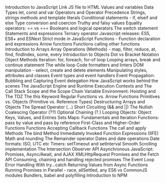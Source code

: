 Introduction to JavaScript
Link JS file to HTML
Values and variables
Data Types
let, const and var
Operators and Operator Precedence
Strings, strings methods and template literals
Conditional statements - if, elseif and else
Type conversion and coercion
Truthy and falsy values
Equality operators: == vs ===
Booleans and logical operators
The switch statement
Statements and expressions
Ternary operator
Javascript releases: ES5, ES6+ and ESNext
Strict mode in JavaScript
Functions - Function declaration and expressions
Arrow functions
Functions calling other functions
Introduction to Arrays
Array Operations (Methods) - map, filter, reduce, at, find, findIndex, some, every
Introduction to Objects
Dot vs Bracket Notation
Object Methods
Iteration: for, foreach, for-of loop
Looping arrays, break and continue statement
The while loop
Code formatters and linters
DOM manipulation - select, create and delete elements
Manipulating styles, attributes and classes
Event types and event handlers
Event Propagation: Bubbling and Capturing
Event delegation
How JavaScript works behind the scenes
The JavaScript Engine and Runtime
Execution Contexts and The Call Stack
Scope and the Scope Chain
Variable Environment: Hoisting and The TDZ
The this Keyword
Regular Functions vs. Arrow Functions
Primitives vs. Objects (Primitive vs. Reference Types)
Destructuring Arrays and Objects
The Spread Operator (...)
Short Circuiting (&& and ||)
The Nullish Coalescing Operator (??)
Optional Chaining (?.)
Looping Objects: Object Keys, Values, and Entries
Sets
Maps: Fundamentals and Iteration
Functions: pass by value and pass by reference
First-Class and Higher-Order Functions
Functions Accepting Callback Functions
The call and apply Methods
The bind Method
Immediately Invoked Function Expressions (IIFE)
Math and rounding
The Remainder operator
Dates and date operations
Date formats: ISO, UTC etc
Timers: setTimeout and setInterval
Smooth Scrolling implementation
The Intersection Observer API
Asynchronous JavaScript: Promises, Async/Await, and AJAX
XMLHttpRequest
Promises and the Fetch API
Consuming, chaining and handling rejected promises
The Event Loop
Error Handling With try...catch
Returning Values from Async Functions
Running Promises in Parallel - race, allSettled, any
ES6 vs CommonJS modules
Bundlers, babel and polyfilling
Introduction to NPM